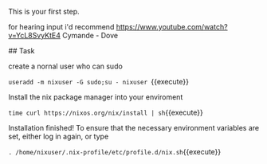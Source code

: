 This is your first step.

for hearing input i'd recommend https://www.youtube.com/watch?v=YcL8SvyKtE4
Cymande - Dove


## Task

create a nornal user who can sudo

`useradd -m nixuser -G sudo;su - nixuser `{{execute}}

Install the nix package manager into your enviroment

`time curl https://nixos.org/nix/install | sh`{{execute}}

Installation finished!  To ensure that the necessary environment
variables are set, either log in again, or type

`. /home/nixuser/.nix-profile/etc/profile.d/nix.sh`{{execute}}

